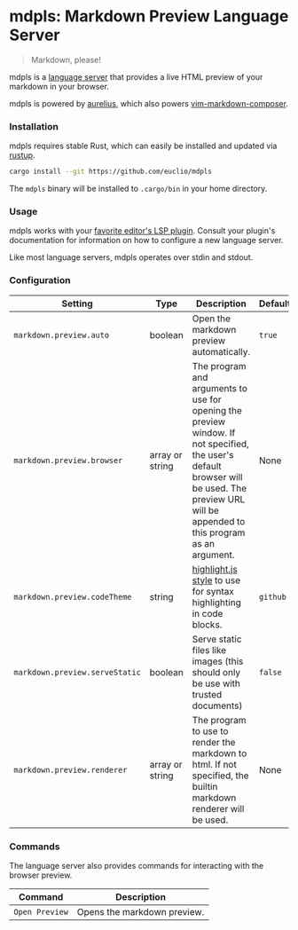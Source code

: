 # mdpls: Markdown Preview Language Server

> Markdown, please!

mdpls is a [language server] that provides a live HTML preview of your markdown
in your browser.

mdpls is powered by [aurelius], which also powers [vim-markdown-composer].

### Installation

mdpls requires stable Rust, which can easily be installed and updated via
[rustup].

```sh
cargo install --git https://github.com/euclio/mdpls
```

The `mdpls` binary will be installed to `.cargo/bin` in your home directory.

### Usage

mdpls works with your [favorite editor's LSP plugin][lsp-tools]. Consult
your plugin's documentation for information on how to configure a new language
server.

Like most language servers, mdpls operates over stdin and stdout.

### Configuration

| Setting | Type | Description | Default
| - | - | - | -
| `markdown.preview.auto` | boolean | Open the markdown preview automatically. | `true`
| `markdown.preview.browser` | array or string | The program and arguments to use for opening the preview window. If not specified, the user's default browser will be used. The preview URL will be appended to this program as an argument. | None
| `markdown.preview.codeTheme` | string | [highlight.js style] to use for syntax highlighting in code blocks. | `github`
| `markdown.preview.serveStatic` | boolean | Serve static files like images (this should only be use with trusted documents) | `false`
| `markdown.preview.renderer` | array or string | The program to use to render the markdown to html. If not specified, the builtin markdown renderer will be used. | None

### Commands

The language server also provides commands for interacting with the browser preview.

| Command | Description
| - | -
| `Open Preview` | Opens the markdown preview.

[language server]: https://microsoft.github.io/language-server-protocol/
[aurelius]: https://github.com/euclio/aurelius
[vim-markdown-composer]: https://github.com/euclio/vim-markdown-composer
[rustup]: https://rustup.rs
[lsp-tools]: https://microsoft.github.io/language-server-protocol/implementors/tools/
[highlight.js style]: https://highlightjs.org/static/demo/
